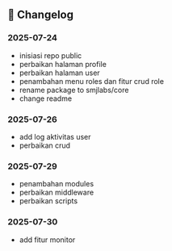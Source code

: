 ## 🧾 Changelog

### 2025-07-24 
  - inisiasi repo public
  - perbaikan halaman profile
  - perbaikan halaman user
  - penambahan menu roles dan fitur crud role
  - rename package to smjlabs/core
  - change readme

### 2025-07-26
  - add log aktivitas user
  - perbaikan crud 

### 2025-07-29
  - penambahan modules
  - perbaikan middleware
  - perbaikan scripts

### 2025-07-30
  - add fitur monitor
